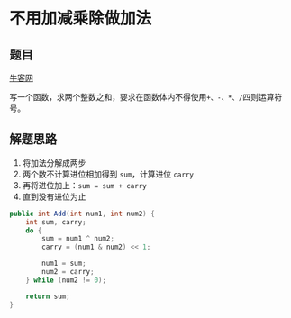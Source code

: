 # 不用加减乘除做加法

## 题目

[牛客网](https://www.nowcoder.com/practice/59ac416b4b944300b617d4f7f111b215?tpId=13&tqId=11201&tPage=3&rp=2&ru=%2Fta%2Fcoding-interviews&qru=%2Fta%2Fcoding-interviews%2Fquestion-ranking)

写一个函数，求两个整数之和，要求在函数体内不得使用`+、-、*、/`四则运算符号。

## 解题思路

  1. 将加法分解成两步
  2. 两个数不计算进位相加得到 `sum`，计算进位 `carry`
  3. 再将进位加上：`sum = sum + carry`
  4. 直到没有进位为止

```java
public int Add(int num1, int num2) {
    int sum, carry;
    do {
        sum = num1 ^ num2;
        carry = (num1 & num2) << 1;

        num1 = sum;
        num2 = carry;
    } while (num2 != 0);

    return sum;
}
```
